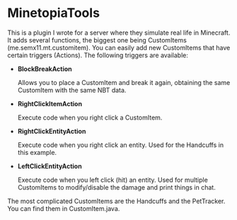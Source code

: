 # MinetopiaTools

This is a plugin I wrote for a server where they simulate real life in Minecraft.
It adds several functions, the biggest one being CustomItems (me.semx11.mt.customitem). 
You can easily add new CustomItems that have certain triggers (Actions). The following triggers are available:
- **BlockBreakAction**
  
  Allows you to place a CustomItem and break it again, obtaining the same CustomItem with the same NBT data.
- **RightClickItemAction**
  
  Execute code when you right click a CustomItem.
- **RightClickEntityAction**
  
  Execute code when you right click an entity. Used for the Handcuffs in this example.
- **LeftClickEntityAction**
  
  Execute code when you left click (hit) an entity. Used for multiple CustomItems to modify/disable the damage and print things in chat.
  
The most complicated CustomItems are the Handcuffs and the PetTracker. You can find them in CustomItem.java.
